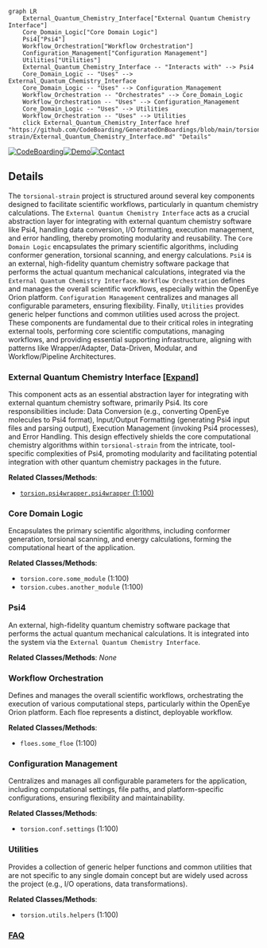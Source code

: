 ```mermaid
graph LR
    External_Quantum_Chemistry_Interface["External Quantum Chemistry Interface"]
    Core_Domain_Logic["Core Domain Logic"]
    Psi4["Psi4"]
    Workflow_Orchestration["Workflow Orchestration"]
    Configuration_Management["Configuration Management"]
    Utilities["Utilities"]
    External_Quantum_Chemistry_Interface -- "Interacts with" --> Psi4
    Core_Domain_Logic -- "Uses" --> External_Quantum_Chemistry_Interface
    Core_Domain_Logic -- "Uses" --> Configuration_Management
    Workflow_Orchestration -- "Orchestrates" --> Core_Domain_Logic
    Workflow_Orchestration -- "Uses" --> Configuration_Management
    Core_Domain_Logic -- "Uses" --> Utilities
    Workflow_Orchestration -- "Uses" --> Utilities
    click External_Quantum_Chemistry_Interface href "https://github.com/CodeBoarding/GeneratedOnBoardings/blob/main/torsional-strain/External_Quantum_Chemistry_Interface.md" "Details"
```

[![CodeBoarding](https://img.shields.io/badge/Generated%20by-CodeBoarding-9cf?style=flat-square)](https://github.com/CodeBoarding/GeneratedOnBoardings)[![Demo](https://img.shields.io/badge/Try%20our-Demo-blue?style=flat-square)](https://www.codeboarding.org/demo)[![Contact](https://img.shields.io/badge/Contact%20us%20-%20contact@codeboarding.org-lightgrey?style=flat-square)](mailto:contact@codeboarding.org)

## Details

The `torsional-strain` project is structured around several key components designed to facilitate scientific workflows, particularly in quantum chemistry calculations. The `External Quantum Chemistry Interface` acts as a crucial abstraction layer for integrating with external quantum chemistry software like Psi4, handling data conversion, I/O formatting, execution management, and error handling, thereby promoting modularity and reusability. The `Core Domain Logic` encapsulates the primary scientific algorithms, including conformer generation, torsional scanning, and energy calculations. `Psi4` is an external, high-fidelity quantum chemistry software package that performs the actual quantum mechanical calculations, integrated via the `External Quantum Chemistry Interface`. `Workflow Orchestration` defines and manages the overall scientific workflows, especially within the OpenEye Orion platform. `Configuration Management` centralizes and manages all configurable parameters, ensuring flexibility. Finally, `Utilities` provides generic helper functions and common utilities used across the project. These components are fundamental due to their critical roles in integrating external tools, performing core scientific computations, managing workflows, and providing essential supporting infrastructure, aligning with patterns like Wrapper/Adapter, Data-Driven, Modular, and Workflow/Pipeline Architectures.

### External Quantum Chemistry Interface [[Expand]](./External_Quantum_Chemistry_Interface.md)
This component acts as an essential abstraction layer for integrating with external quantum chemistry software, primarily Psi4. Its core responsibilities include: Data Conversion (e.g., converting OpenEye molecules to Psi4 format), Input/Output Formatting (generating Psi4 input files and parsing output), Execution Management (invoking Psi4 processes), and Error Handling. This design effectively shields the core computational chemistry algorithms within `torsional-strain` from the intricate, tool-specific complexities of Psi4, promoting modularity and facilitating potential integration with other quantum chemistry packages in the future.


**Related Classes/Methods**:

- <a href="https://github.com/pfizer-opensource/torsional-strain/blob/master/torsion/psi4wrapper/psi4wrapper.py#L1-L100" target="_blank" rel="noopener noreferrer">`torsion.psi4wrapper.psi4wrapper` (1:100)</a>


### Core Domain Logic
Encapsulates the primary scientific algorithms, including conformer generation, torsional scanning, and energy calculations, forming the computational heart of the application.


**Related Classes/Methods**:

- `torsion.core.some_module` (1:100)
- `torsion.cubes.another_module` (1:100)


### Psi4
An external, high-fidelity quantum chemistry software package that performs the actual quantum mechanical calculations. It is integrated into the system via the `External Quantum Chemistry Interface`.


**Related Classes/Methods**: _None_

### Workflow Orchestration
Defines and manages the overall scientific workflows, orchestrating the execution of various computational steps, particularly within the OpenEye Orion platform. Each floe represents a distinct, deployable workflow.


**Related Classes/Methods**:

- `floes.some_floe` (1:100)


### Configuration Management
Centralizes and manages all configurable parameters for the application, including computational settings, file paths, and platform-specific configurations, ensuring flexibility and maintainability.


**Related Classes/Methods**:

- `torsion.conf.settings` (1:100)


### Utilities
Provides a collection of generic helper functions and common utilities that are not specific to any single domain concept but are widely used across the project (e.g., I/O operations, data transformations).


**Related Classes/Methods**:

- `torsion.utils.helpers` (1:100)




### [FAQ](https://github.com/CodeBoarding/GeneratedOnBoardings/tree/main?tab=readme-ov-file#faq)